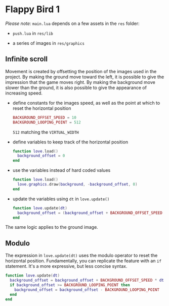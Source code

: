 # Flappy Bird 1

_Please note:_ `main.lua` depends on a few assets in the `res` folder:

- `push.lua` in `res/lib`

- a series of images in `res/graphics`

## Infinite scroll

Movement is created by offsetting the position of the images used in the project. By making the ground move toward the left, it is possible to give the impression that the game moves right. By making the background move slower than the ground, it is also possible to give the appearance of increasing speed.

- define constants for the images speed, as well as the point at which to reset the horizontal position

  ```lua
  BACKGROUND_OFFSET_SPEED = 10
  BACKGROUND_LOOPING_POINT = 512
  ```

  `512` matching the `VIRTUAL_WIDTH`

- define variables to keep track of the horizontal position

  ```lua
  function love.load()
    background_offset = 0
  end
  ```

- use the variables instead of hard coded values

  ```lua
  function love.load()
    love.graphics.draw(background, -background_offset, 0)
  end
  ```

- update the variables using `dt` in `love.update()`

  ```lua
  function love.update(dt)
    background_offset = (background_offset + BACKGROUND_OFFSET_SPEED * dt) % BACKGROUND_LOOPING_POINT
  end
  ```

The same logic applies to the ground image.

## Modulo

The expression in `love.update(dt)` uses the modulo operator to reset the horizontal position. Fundamentally, you can replicate the feature with an `if` statement. It's a more expressive, but less concise syntax.

```lua
function love.update(dt)
  background_offset = background_offset + BACKGROUND_OFFSET_SPEED * dt
  if background_offset >= BACKGROUND_LOOPING_POINT then
    background_offset = background_offset - BACKGROUND_LOOPING_POINT
  end
end
```
